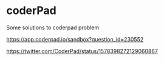 # coderPad
Some solutions to coderpad problem

https://app.coderpad.io/sandbox?question_id=230552

https://twitter.com/CoderPad/status/1578398272129060867
